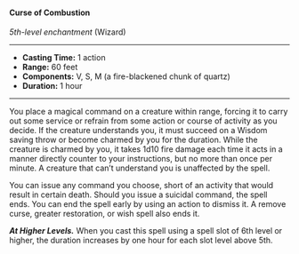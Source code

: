 #### Curse of Combustion
*5th-level enchantment* (Wizard)
___
- **Casting Time:** 1 action
- **Range:** 60 feet
- **Components:** V, S, M (a fire-blackened chunk of quartz)
- **Duration:** 1 hour
---
You place a magical command on a creature within range, forcing it to carry out some service or refrain from some action or course of activity as you decide. If the creature understands you, it must succeed on a Wisdom saving throw or become charmed by you for the duration. While the creature is charmed by you, it takes 1d10 fire damage each time it acts in a manner directly counter to your instructions, but no more than once per minute. A creature that can’t understand you is unaffected by the spell.

You can issue any command you choose, short of an activity that would result in certain death. Should you issue a suicidal command, the spell ends. You can end the spell early by using an action to dismiss it. A remove curse, greater restoration, or wish spell also ends it.

***At Higher Levels.*** When you cast this spell using a spell slot of 6th level or higher, the duration increases by one hour for each slot level above 5th.
